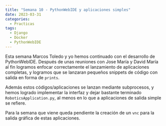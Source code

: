 ```yaml
---
title: "Semana 10 - PythonWebIDE y aplicaciones simples"
date: 2023-03-31
categories:
  - Practicas
tags:
  - Django
  - Docker
  - PythonWebIDE
---
```


Esta semana Marcos Toledo y yo hemos continuado con el desarrollo de PythonWebIDE. Después de unas reuniones con Jose María y David María al fin logramos enfocar correctamente el lanzamiento de aplicaciones completas, y logramos que se lanzaran pequeños snippets de código con salida en forma de `prints`.

Además estos códigos/aplicaciones se lanzan mediante subprocesos, y hemos logrado implementar la interfaz y dejar bastante terminado `RoboticsApplication.py`, al menos en lo que a aplicaciones de salida simple se refiere.

Para la semana que viene queda pendiente la creación de un `vnc` para la salida gráfica de estas aplicaciones.